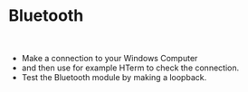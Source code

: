 <h1>Bluetooth</h1>
</br>

- Make a connection to your Windows Computer 
- and then use for example HTerm to check the connection.
- Test the Bluetooth module by making a loopback. 
